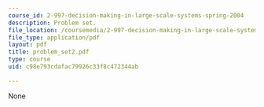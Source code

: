 ```yaml
---
course_id: 2-997-decision-making-in-large-scale-systems-spring-2004
description: Problem set.
file_location: /coursemedia/2-997-decision-making-in-large-scale-systems-spring-2004/c98e793cdafac79926c33f8c472344ab_problem_set2.pdf
file_type: application/pdf
layout: pdf
title: problem_set2.pdf
type: course
uid: c98e793cdafac79926c33f8c472344ab

---
```

None